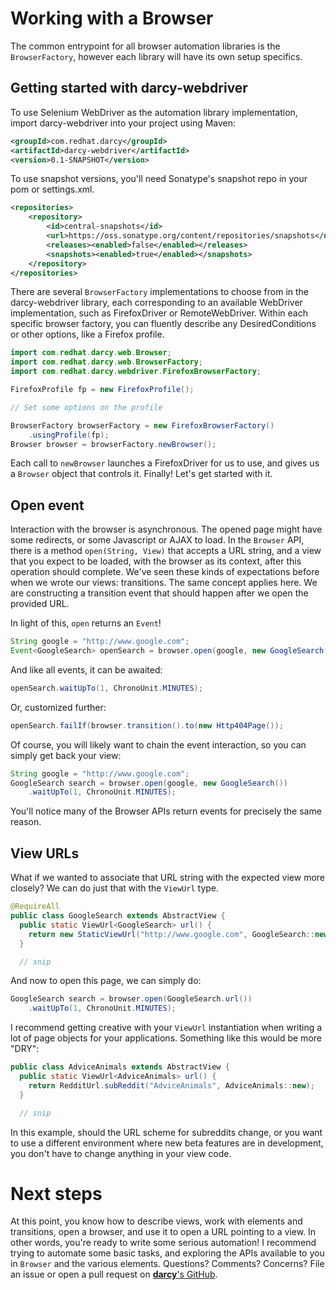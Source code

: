 # Working with a Browser

The common entrypoint for all browser automation libraries is the `BrowserFactory`, however each library will have its own setup specifics.

## Getting started with darcy-webdriver

To use Selenium WebDriver as the automation library implementation, import darcy-webdriver into your project using Maven:

```xml
<groupId>com.redhat.darcy</groupId>
<artifactId>darcy-webdriver</artifactId>
<version>0.1-SNAPSHOT</version>
```

To use snapshot versions, you'll need Sonatype's snapshot repo in your pom or settings.xml.

```xml
<repositories>
    <repository>
        <id>central-snapshots</id>
        <url>https://oss.sonatype.org/content/repositories/snapshots</url>
        <releases><enabled>false</enabled></releases>
        <snapshots><enabled>true</enabled></snapshots>
    </repository>
</repositories>
```

There are several `BrowserFactory` implementations to choose from in the darcy-webdriver library, each corresponding to an available WebDriver implementation, such as FirefoxDriver or RemoteWebDriver. Within each specific browser factory, you can fluently describe any DesiredConditions or other options, like a Firefox profile.

```java
import com.redhat.darcy.web.Browser;
import com.redhat.darcy.web.BrowserFactory;
import com.redhat.darcy.webdriver.FirefoxBrowserFactory;

FirefoxProfile fp = new FirefoxProfile();

// Set some options on the profile

BrowserFactory browserFactory = new FirefoxBrowserFactory()
    .usingProfile(fp);
Browser browser = browserFactory.newBrowser();
```

Each call to `newBrowser` launches a FirefoxDriver for us to use, and gives us a `Browser` object that controls it. Finally! Let's get started with it.

## Open event

Interaction with the browser is asynchronous. The opened page might have some redirects, or some Javascript or AJAX to load. In the `Browser` API, there is a method `open(String, View)` that accepts a URL string, and a view that you expect to be loaded, with the browser as its context, after this operation should complete. We've seen these kinds of expectations before when we wrote our views: transitions. The same concept applies here. We are constructing a transition event that should happen after we open the provided URL.

In light of this, `open` returns an `Event`!

```java
String google = "http://www.google.com";
Event<GoogleSearch> openSearch = browser.open(google, new GoogleSearch());
```

And like all events, it can be awaited:

```java
openSearch.waitUpTo(1, ChronoUnit.MINUTES);
```

Or, customized further:

```java
openSearch.failIf(browser.transition().to(new Http404Page());
```

Of course, you will likely want to chain the event interaction, so you can simply get back your view:

```java
String google = "http://www.google.com";
GoogleSearch search = browser.open(google, new GoogleSearch())
    .waitUpTo(1, ChronoUnit.MINUTES);
```

You'll notice many of the Browser APIs return events for precisely the same reason.

## View URLs

What if we wanted to associate that URL string with the expected view more closely? We can do just that with the `ViewUrl` type.

```java
@RequireAll
public class GoogleSearch extends AbstractView {
  public static ViewUrl<GoogleSearch> url() {
    return new StaticViewUrl("http://www.google.com", GoogleSearch::new);
  }

  // snip
```

And now to open this page, we can simply do:

```java
GoogleSearch search = browser.open(GoogleSearch.url())
    .waitUpTo(1, ChronoUnit.MINUTES);
```

I recommend getting creative with your `ViewUrl` instantiation when writing a lot of page objects for your applications. Something like this would be more "DRY":

```java
public class AdviceAnimals extends AbstractView {
  public static ViewUrl<AdviceAnimals> url() {
    return RedditUrl.subReddit("AdviceAnimals", AdviceAnimals::new);
  }

  // snip
```

In this example, should the URL scheme for subreddits change, or you want to use a different environment where new beta features are in development, you don't have to change anything in your view code.

# Next steps

At this point, you know how to describe views, work with elements and transitions, open a browser, and use it to open a URL pointing to a view. In other words, you're ready to write some serious automation! I recommend trying to automate some basic tasks, and exploring the APIs available to you in `Browser` and the various elements. Questions? Comments? Concerns? File an issue or open a pull request on [**darcy**'s GitHub](http://github.com/darcy-framework).
